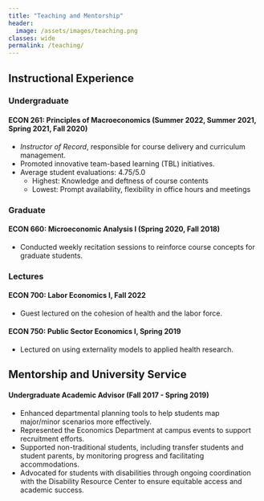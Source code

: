 ```yaml
---
title: "Teaching and Mentorship"
header:
  image: /assets/images/teaching.png
classes: wide
permalink: /teaching/
---
```


## Instructional Experience

### Undergraduate 

#### ECON 261: Principles of Macroeconomics (Summer 2022, Summer 2021, Spring 2021, Fall 2020) 
- *Instructor of Record*, responsible for course delivery and curriculum management.
- Promoted innovative team-based learning (TBL) initiatives.
- Average student evaluations: 4.75/5.0
    - Highest: Knowledge and deftness of course contents
    - Lowest: Prompt availability, flexibility in office hours and meetings 


### Graduate 


#### ECON 660: Microeconomic Analysis I (Spring 2020, Fall 2018)
- Conducted weekly recitation sessions to reinforce course concepts for graduate students.

### Lectures

#### ECON 700: Labor Economics I, Fall 2022
- Guest lectured on the cohesion of health and the labor force.
#### ECON 750: Public Sector Economics I, Spring 2019
- Lectured on using externality models to applied health research.


## Mentorship and University Service
#### Undergraduate Academic Advisor (Fall 2017 - Spring 2019)
- Enhanced departmental planning tools to help students map major/minor scenarios more effectively.
- Represented the Economics Department at campus events to support recruitment efforts.
- Supported non-traditional students, including transfer students and student parents, by monitoring progress and facilitating accommodations.
- Advocated for students with disabilities through ongoing coordination with the Disability Resource Center to ensure equitable access and academic success.






